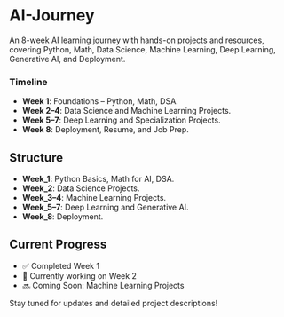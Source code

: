 # AI-Journey
An 8-week AI learning journey with hands-on projects and resources, covering Python, Math, Data Science, Machine Learning, Deep Learning, Generative AI, and Deployment.

### Timeline
- **Week 1**: Foundations – Python, Math, DSA.
- **Week 2–4**: Data Science and Machine Learning Projects.
- **Week 5–7**: Deep Learning and Specialization Projects.
- **Week 8**: Deployment, Resume, and Job Prep.

## Structure
- **Week_1**: Python Basics, Math for AI, DSA.
- **Week_2**: Data Science Projects.
- **Week_3–4**: Machine Learning Projects.
- **Week_5–7**: Deep Learning and Generative AI.
- **Week_8**: Deployment.

## Current Progress
- ✅ Completed Week 1
- 🚧 Currently working on Week 2
- 🔜 Coming Soon: Machine Learning Projects

Stay tuned for updates and detailed project descriptions!
